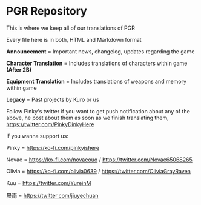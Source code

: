 # PGR Repository

This is where we keep all of our translations of PGR

Every file here is in both, HTML and Markdown format



**Announcement** = Important news, changelog, updates regarding the game

**Character Translation** = Includes translations of characters within game **(After 2B)**

**Equipment Translation** = Includes translations of weapons and memory within game

**Legacy** = Past projects by Kuro or us



Follow Pinky's twitter if you want to get push notification about any of the above, he post about them as soon as we finish translating them, https://twitter.com/PinkyDinkyHere



If you wanna support us:

Pinky = https://ko-fi.com/pinkyishere

Novae = https://ko-fi.com/novaeouo / https://twitter.com/Novae65068265

Olivia = https://ko-fi.com/olivia0639 / https://twitter.com/OliviaGrayRaven

Kuu = https://twitter.com/YureinM 

晨雨 = https://twitter.com/jiuyechuan
